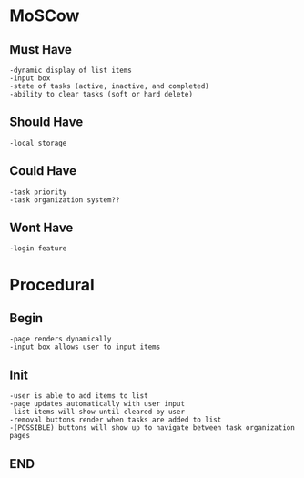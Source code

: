# MoSCow #

## Must Have ##
    -dynamic display of list items
    -input box
    -state of tasks (active, inactive, and completed)
    -ability to clear tasks (soft or hard delete)

## Should Have ##
    -local storage

## Could Have ##
    -task priority
    -task organization system??

## Wont Have ##
    -login feature


# Procedural #

## Begin ##
    -page renders dynamically
    -input box allows user to input items

## Init ##
    -user is able to add items to list
    -page updates automatically with user input
    -list items will show until cleared by user
    -removal buttons render when tasks are added to list
    -(POSSIBLE) buttons will show up to navigate between task organization pages

## END ##